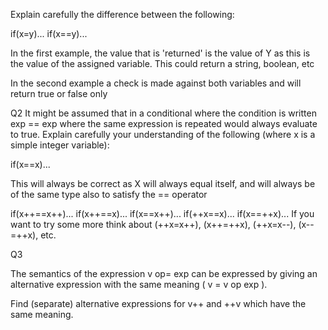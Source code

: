 Explain carefully the difference between the following:

if(x=y)...
if(x==y)...

In the first example, the value that is 'returned' is the value of Y as this is the value of the assigned variable. This could return a string, boolean, etc

In the second example a check is made against both variables and will return true or false only


Q2 It might be assumed that in a conditional where the condition is written exp == exp where the same expression is repeated would always evaluate to true. Explain carefully your understanding of the following (where x is a simple integer variable):

if(x==x)...

This will always be correct as X will always equal itself, and will always be of the same type also to satisfy the == operator

if(x++==x++)...
if(x++==x)...
if(x==x++)...
if(++x==x)...
if(x==++x)...
If you want to try some more think about (++x=x++), (x++=++x), (++x=x--), (x--=++x), etc.

Q3

The semantics of the expression v op= exp can be expressed by giving an alternative expression with the same meaning ( v = v op exp ).

Find (separate) alternative expressions for v++ and ++v which have the same meaning.

